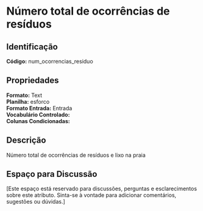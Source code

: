 # Número total de ocorrências de resíduos

## Identificação
**Código:** num_ocorrencias_residuo

## Propriedades
**Formato:** Text  
**Planilha:** esforco  
**Formato Entrada:** Entrada  
**Vocabulário Controlado:**   
**Colunas Condicionadas:**   

## Descrição
Número total de ocorrências de resíduos e lixo na praia

## Espaço para Discussão
[Este espaço está reservado para discussões, perguntas e esclarecimentos sobre este atributo. Sinta-se à vontade para adicionar comentários, sugestões ou dúvidas.]
